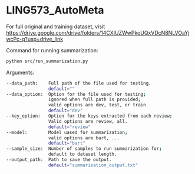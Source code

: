 # LING573_AutoMeta
For full original and training dataset, visit https://drive.google.com/drive/folders/14CXIUZWwPkoUQxVDcN8NLVOaYjwcPc-q?usp=drive_link

Command for running summarization:
```bash
python src/run_summarization.py
```
Arguments:
```bash
--data_path:    Full path of the file used for testing.
                default=""
--data_option:  Option for the file used for testing;
                ignored when full path is provided;
                valid options are dev, test, or train
                default="dev"
--key_option:   Option for the keys extracted from each review;
                Valid options are review, all.
                default="review"
--model:        Model uased for summarization;
                valid options are bart, ...
                default="bart"
--sample_size:  Number of samples to run summarization for;
                default to dataset length.
--output_path:  Path to save the output.
                default="summarization_output.txt"
```
